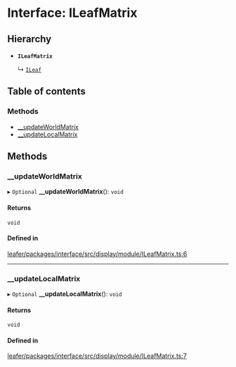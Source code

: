# Interface: ILeafMatrix

## Hierarchy

- **`ILeafMatrix`**

  ↳ [`ILeaf`](ILeaf.md)

## Table of contents

### Methods

- [\_\_updateWorldMatrix](ILeafMatrix.md#__updateworldmatrix)
- [\_\_updateLocalMatrix](ILeafMatrix.md#__updatelocalmatrix)

## Methods

### \_\_updateWorldMatrix

▸ `Optional` **__updateWorldMatrix**(): `void`

#### Returns

`void`

#### Defined in

[leafer/packages/interface/src/display/module/ILeafMatrix.ts:6](https://github.com/leaferjs/leafer/blob/fd13609/packages/interface/src/display/module/ILeafMatrix.ts#L6)

___

### \_\_updateLocalMatrix

▸ `Optional` **__updateLocalMatrix**(): `void`

#### Returns

`void`

#### Defined in

[leafer/packages/interface/src/display/module/ILeafMatrix.ts:7](https://github.com/leaferjs/leafer/blob/fd13609/packages/interface/src/display/module/ILeafMatrix.ts#L7)
